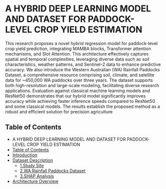 # A HYBRID DEEP LEARNING MODEL AND DATASET FOR PADDOCK-LEVEL CROP YIELD ESTIMATION
This research proposes a novel hybrid regression model for paddock-level crop yield prediction, integrating MAMBA blocks, Transformer attention mechanisms, and Slot Attention. This architecture effectively captures spatial and temporal complexities, leveraging diverse data such as soil characteristics, weather patterns, and Sentinel-2 data to enhance predictive accuracy. We also introduce the Western Australian (WA) Rainfall Paddocks Dataset, a comprehensive resource comprising soil, climate, and satellite data for ~450,000 WA paddocks over three years. The dataset supports both high-resolution and large-scale modeling, facilitating diverse research applications. Evaluation against classical machine learning models and ResNet50 demonstrates that our hybrid model significantly improves accuracy while achieving faster inference speeds compared to ResNet50 and some classical models. The results establish the proposed method as a robust and efficient solution for precision agriculture

## Table of Contents
- A HYBRID DEEP LEARNING MODEL AND DATASET FOR PADDOCK-LEVEL CROP YIELD ESTIMATION
- [Table of Contents](#table-of-contents)
- [Introduction](#introduction)
- [Dataset Description](#Dataset-Description)
    - [1.Study Site](#1-Study-Site)
    - [2.WA Rainfall Paddocks Dataset](#2-WA-Rainfall-Paddocks-Dataset)
    - [3.SHAP Analysis](#3-SHAP-Analysis)
- [Architecture Overview](#architecture-overview)
